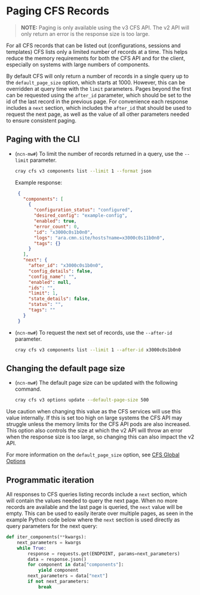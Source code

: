 # Paging CFS Records

> **NOTE:** Paging is only available using the v3 CFS API. The v2 API will only return an error is the response size is too large.

For all CFS records that can be listed out \(configurations, sessions and templates\) CFS lists only a limited number of records at a time.
This helps reduce the memory requirements for both the CFS API and for the client, especially on systems with large numbers of components.

By default CFS will only return a number of records in a single query up to the `default_page_size` option, which starts at 1000.
However, this can be overridden at query time with the `limit` parameters.
Pages beyond the first can be requested using the `after_id` parameter, which should be set to the id of the last record in the previous page.
For convenience each response includes a `next` section, which includes the `after_id` that should be used to request the next page, as well as the value of all other parameters needed to ensure consistent paging.

## Paging with the CLI

* (`ncn-mw#`) To limit the number of records returned in a query, use the `--limit` parameter.

    ```bash
    cray cfs v3 components list --limit 1 --format json
    ```

  Example response:

   ```json
    {
      "components": [
        {
          "configuration_status": "configured",
          "desired_config": "example-config",
          "enabled": true,
          "error_count": 0,
          "id": "x3000c0s1b0n0",
          "logs": "ara.cmn.site/hosts?name=x3000c0s11b0n0",
          "tags": {}
        }
      ],
      "next": {
        "after_id": "x3000c0s1b0n0",
        "config_details": false,
        "config_name": "",
        "enabled": null,
        "ids": "",
        "limit": 1,
        "state_details": false,
        "status": "",
        "tags": ""
      }
    }
    ```

* (`ncn-mw#`) To request the next set of records, use the `--after-id` parameter.

    ```bash
    cray cfs v3 components list --limit 1 --after-id x3000c0s1b0n0
    ```

## Changing the default page size

* (`ncn-mw#`) The default page size can be updated with the following command.

    ```bash
    cray cfs v3 options update --default-page-size 500
    ```

Use caution when changing this value as the CFS services will use this value internally.
If this is set too high on large systems the CFS API may struggle unless the memory limits for the CFS API pods are also increased.
This option also controls the size at which the v2 API will throw an error when the response size is too large, so changing this can also impact the v2 API.

For more information on the `default_page_size` option, see [CFS Global Options](CFS_Global_Options.md)

## Programmatic iteration

All responses to CFS queries listing records include a `next` section, which will contain the values needed to query the next page. When no more records are available and the last page is queried, the `next` value will be empty.
This can be used to easily iterate over multiple pages, as seen in the example Python code below where the `next` section is used directly as query parameters for the next query:

```python
def iter_components(**kwargs):
    next_parameters = kwargs
    while True:
        response = requests.get(ENDPOINT, params=next_parameters)
        data = response.json()
        for component in data["components"]:
            yield component
        next_parameters = data["next"]
        if not next_parameters:
            break
```
